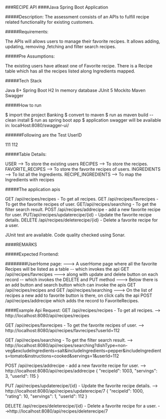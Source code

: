 ###RECIPE API ####Java Spring Boot Application

#####Description: The assessment consists of an APIs to fulfill recipe related functionality for existing customers.

#####Requirements:

The APIs will allows users to manage their favorite recipes. It allows adding, updating, removing ,fetching and filter search recipes.

#####Pre Assumptions:

The existing users have atleast one of Favorite recipe.
There is a Recipe table which has all the recipes listed along Ingredients mapped.

#####Tech Stack

Java 8+
Spring Boot
H2 In memory database
JUnit 5
Mockito
Maven
Swagger


#####How to run

$ import the project Banking
$ convert to maven
$ run as maven build -- clean install
$ run as spring boot app
$ application swagger will be available in: localHost:8080/swagger-ui/

######Following are the Test UserID

111
112

#####Table Details:

USER --> To store the existing users
RECIPES --> To store the recipes.
FAVORITE_RECIPES --> To store the favorite recipes of users.
INGREDIENTS --> To list all the Ingredients.
RECIPE_INGREDIENTS --> To map the Ingredients with recipes

#####The application apis

GET /api/recipes/recipes - To get all recipes.
GET /api/recipes/favrecipes - To get the favorite recipes of user.
GET ​/api​/recipes​/searching - To get the filter search result.
POST /api/recipes/addrecipe - add a new favorite recipe for user.
PUT ​/api​/recipes​/updaterecipe​/{id} - Update the favorite recipe details.
DELETE /api/recipes/deleterecipe/{id} - Delete a favorite recipe for a user.

JUnit test are available. Code quality checked using Sonar.

####REMARKS

#####Expected Frontend: 

########UserHome page:
---> A userHome page where all the favorite Recipes will be listed as a table -- which invokes the api GET /api/recipes/favrecipes 
---> along with update and delete button on each record -- which invokes the DELETE and PUT method
---> Below there is an add button and search button which can invoke the apis GET /api/recipes/recipes and GET ​/api​/recipes​/searching
---> On the list of recipes a new add to favorite button is there, on click calls the api POST /api/recipes/addrecipe which adds the record to FavoriteRecipes.

####Example Api Request:
GET /api/recipes/recipes - To get all recipes.
--> http://localhost:8080/api/recipes/recipes

GET /api/recipes/favrecipes - To get the favorite recipes of user.
--> http://localhost:8080/api/recipes/favrecipes?userId=112

GET ​/api​/recipes​/searching - To get the filter search result.
--> http://localhost:8080/api/recipes/searching?dishType=non-veg&excludeIngredients=salt&includeIngredients=pepper&includeIngredients=tomato&instructions=cooked&servings=1&userId=112

POST /api/recipes/addrecipe - add a new favorite recipe for user.
--> http://localhost:8080/api/recipes/addrecipe
{
  "recipeId": 1003,
  "servings": 3,
  "userId": 115
}

PUT ​/api​/recipes​/updaterecipe​/{id} - Update the favorite recipe details.
--> http://localhost:8080/api/recipes/updaterecipe/7
{
    "recipeId": 1000,
    "rating": 10,
    "servings": 1,
    "userId": 112
}

DELETE /api/recipes/deleterecipe/{id} - Delete a favorite recipe for a user.
-->http://localhost:8080/api/recipes/deleterecipe/7